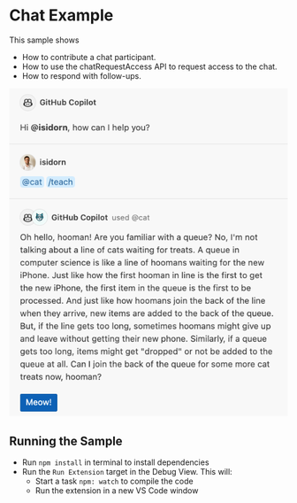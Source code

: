# Chat Example

This sample shows

-   How to contribute a chat participant.
-   How to use the chatRequestAccess API to request access to the chat.
-   How to respond with follow-ups.

![demo](./demo.png)

## Running the Sample

-   Run `npm install` in terminal to install dependencies
-   Run the `Run Extension` target in the Debug View. This will:
    -   Start a task `npm: watch` to compile the code
    -   Run the extension in a new VS Code window
